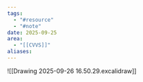 ```yaml
---
tags:
  - "#resource"
  - "#note"
date: 2025-09-25
area:
  - "[[CVVS]]"
aliases:
---
```



![[Drawing 2025-09-26 16.50.29.excalidraw]]